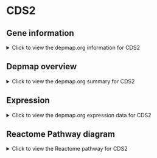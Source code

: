 <h1>CDS2</h1>

<h2>Gene information</h2>
<details>
  <summary>Click to view the depmap.org information for CDS2</summary>
  <p><a href="https://depmap.org/portal/gene/CDS2?tab=about" target="_BLANK">Open page in a new tab...</a></p>
  <iframe src="https://depmap.org/portal/gene/CDS2?tab=about" style="border:none;width:100%;height:800px"></iframe>
</details>

<h2>Depmap overview</h2>
<details>
  <summary>Click to view the depmap.org summary for CDS2</summary>
  <p><a href="https://depmap.org/portal/gene/CDS2?tab=overview" target="_BLANK">Open page in a new tab...</a></p>
  <iframe src="https://depmap.org/portal/gene/CDS2?tab=overview" style="border:none;width:100%;height:800px"></iframe>
</details>

<h2>Expression</h2>
<details>
  <summary>Click to view the depmap.org expression data for CDS2</summary>
  <p><a href="https://depmap.org/portal/gene/CDS2?tab=characterization" target="_BLANK">Open page in a new tab...</a></p>
  <iframe src="https://depmap.org/portal/gene/CDS2?tab=characterization" style="border:none;width:100%;height:800px"></iframe>
</details>



<h2>Reactome Pathway diagram</h2>
<details>
  <summary>Click to view the Reactome pathway for CDS2</summary>
  <p><a href="https://reactome.org/PathwayBrowser/#/R-HSA-1483148" target="_BLANK">Open page in a new tab...</a></p>
  <p>Synthesis of PG</p>
<iframe src="https://reactome.org/PathwayBrowser/#/R-HSA-1483148" style="border:none;width:100%;height:800px"></iframe>
</details>



